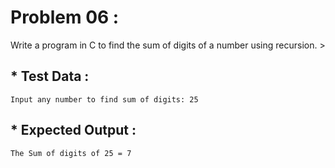 # Problem 06 :

Write a program in C to find the sum of digits of a number using recursion. >

## * Test Data :

    Input any number to find sum of digits: 25

## * Expected Output :

    The Sum of digits of 25 = 7